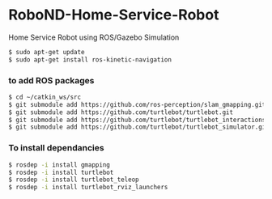 # RoboND-Home-Service-Robot
Home Service Robot using ROS/Gazebo Simulation


```bash
$ sudo apt-get update
$ sudo apt-get install ros-kinetic-navigation
```

### to add ROS packages

```bash
$ cd ~/catkin_ws/src
$ git submodule add https://github.com/ros-perception/slam_gmapping.git
$ git submodule add https://github.com/turtlebot/turtlebot.git
$ git submodule add https://github.com/turtlebot/turtlebot_interactions.git
$ git submodule add https://github.com/turtlebot/turtlebot_simulator.git
```

### To install dependancies
```bash
$ rosdep -i install gmapping
$ rosdep -i install turtlebot
$ rosdep -i install turtlebot_teleop
$ rosdep -i install turtlebot_rviz_launchers
```
